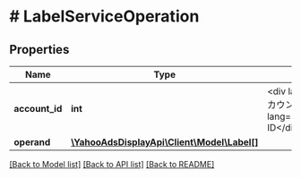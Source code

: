 # # LabelServiceOperation

## Properties

Name | Type | Description | Notes
------------ | ------------- | ------------- | -------------
**account_id** | **int** | &lt;div lang&#x3D;\&quot;ja\&quot;&gt;アカウントID&lt;/div&gt; &lt;div lang&#x3D;\&quot;en\&quot;&gt;Account ID&lt;/div&gt; |
**operand** | [**\YahooAdsDisplayApi\Client\Model\Label[]**](Label.md) |  |

[[Back to Model list]](../../README.md#models) [[Back to API list]](../../README.md#endpoints) [[Back to README]](../../README.md)

